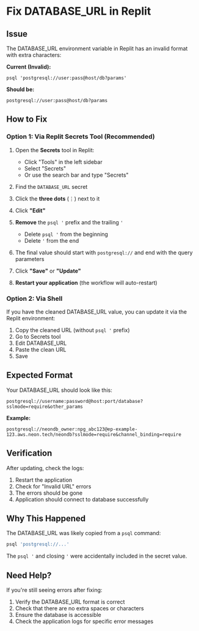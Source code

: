 # Fix DATABASE_URL in Replit

## Issue

The DATABASE_URL environment variable in Replit has an invalid format with extra characters:

**Current (Invalid):**
```
psql 'postgresql://user:pass@host/db?params'
```

**Should be:**
```
postgresql://user:pass@host/db?params
```

## How to Fix

### Option 1: Via Replit Secrets Tool (Recommended)

1. Open the **Secrets** tool in Replit:
   - Click "Tools" in the left sidebar
   - Select "Secrets"
   - Or use the search bar and type "Secrets"

2. Find the `DATABASE_URL` secret

3. Click the **three dots** (⋮) next to it

4. Click **"Edit"**

5. **Remove** the `psql '` prefix and the trailing `'`
   - Delete `psql '` from the beginning
   - Delete `'` from the end

6. The final value should start with `postgresql://` and end with the query parameters

7. Click **"Save"** or **"Update"**

8. **Restart your application** (the workflow will auto-restart)

### Option 2: Via Shell

If you have the cleaned DATABASE_URL value, you can update it via the Replit environment:

1. Copy the cleaned URL (without `psql '` prefix)
2. Go to Secrets tool
3. Edit DATABASE_URL
4. Paste the clean URL
5. Save

## Expected Format

Your DATABASE_URL should look like this:

```
postgresql://username:password@host:port/database?sslmode=require&other_params
```

**Example:**
```
postgresql://neondb_owner:npg_abc123@ep-example-123.aws.neon.tech/neondb?sslmode=require&channel_binding=require
```

## Verification

After updating, check the logs:

1. Restart the application
2. Check for "Invalid URL" errors
3. The errors should be gone
4. Application should connect to database successfully

## Why This Happened

The DATABASE_URL was likely copied from a `psql` command:

```bash
psql 'postgresql://...'
```

The `psql '` and closing `'` were accidentally included in the secret value.

## Need Help?

If you're still seeing errors after fixing:

1. Verify the DATABASE_URL format is correct
2. Check that there are no extra spaces or characters
3. Ensure the database is accessible
4. Check the application logs for specific error messages
